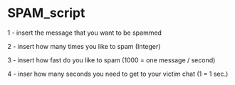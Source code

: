 # SPAM_script

1 - insert the message that you want to be spammed

2 - insert how many times you like to spam (Integer)

3 - insert how fast do you like to spam (1000 = one message / second)

4 - inser how many seconds you need to get to your victim chat (1 = 1 sec.)
